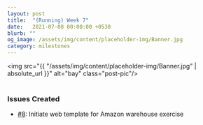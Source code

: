 ```yaml
---
layout: post
title:  "(Running) Week 7"
date:   2021-07-08 00:00:00 +0530
blurb: ""
og_image: /assets/img/content/placeholder-img/Banner.jpg
category: milestones
---
```


<img src="{{ "/assets/img/content/placeholder-img/Banner.jpg" | absolute_url }}" alt="bay" class="post-pic"/>
<br />
<br />

### Issues Created
- [#8][]: Initiate web template for Amazon warehouse exercise


[#8]: https://github.com/TheRoboticsClub/gsoc2021-Siddharth_Saha/issues/8 "Issue #8"
[#801]: https://github.com/JdeRobot/RoboticsAcademy/issues/801 "Issue #801"
[#1094]: https://github.com/JdeRobot/RoboticsAcademy/pull/1094 "Pull request #1094"
